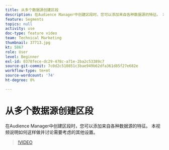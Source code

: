 ```yaml
---
title: 从多个数据源创建区段
description: 在Audience Manager中创建区段时，您可以添加来自各种数据源的特征。 本视频说明如何这样做并讨论需要考虑的其他设置。
feature: Segments
topics: null
activity: use
doc-type: feature video
team: Technical Marketing
thumbnail: 37713.jpg
kt: 5867
role: User
level: Beginner
exl-id: 0378fece-dc29-478c-a71e-2ba2c53389c7
source-git-commit: 7c0d2c510851c3bae949b62dfa361d85f27e682e
workflow-type: tm+mt
source-wordcount: '74'
ht-degree: 0%

---
```


# 从多个数据源创建区段

在Audience Manager中创建区段时，您可以添加来自各种数据源的特征。 本视频说明如何这样做并讨论需要考虑的其他设置。

>[!VIDEO](https://video.tv.adobe.com/v/37713/?quality=12&learn=on)
